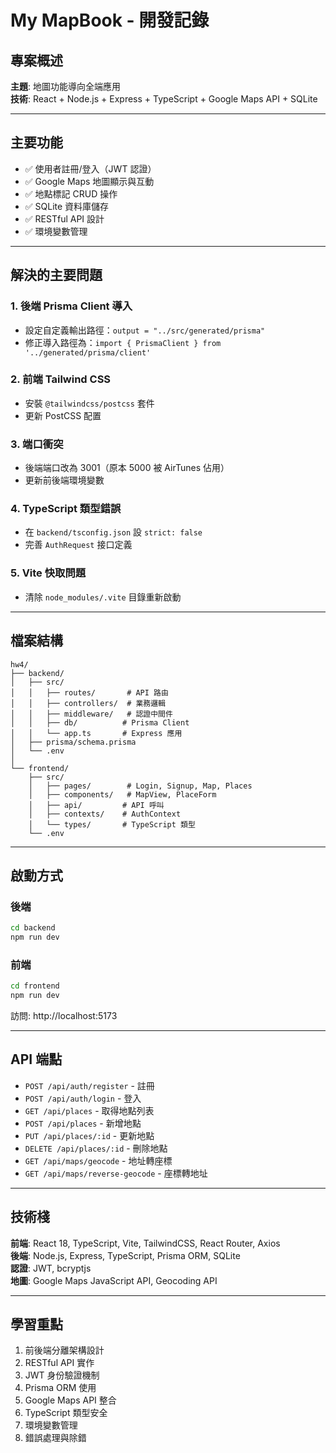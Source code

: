 # My MapBook - 開發記錄

## 專案概述

**主題**: 地圖功能導向全端應用  
**技術**: React + Node.js + Express + TypeScript + Google Maps API + SQLite

---

## 主要功能

- ✅ 使用者註冊/登入（JWT 認證）
- ✅ Google Maps 地圖顯示與互動
- ✅ 地點標記 CRUD 操作
- ✅ SQLite 資料庫儲存
- ✅ RESTful API 設計
- ✅ 環境變數管理

---

## 解決的主要問題

### 1. 後端 Prisma Client 導入
- 設定自定義輸出路徑：`output = "../src/generated/prisma"`
- 修正導入路徑為：`import { PrismaClient } from '../generated/prisma/client'`

### 2. 前端 Tailwind CSS
- 安裝 `@tailwindcss/postcss` 套件
- 更新 PostCSS 配置

### 3. 端口衝突
- 後端端口改為 3001（原本 5000 被 AirTunes 佔用）
- 更新前後端環境變數

### 4. TypeScript 類型錯誤
- 在 `backend/tsconfig.json` 設 `strict: false`
- 完善 `AuthRequest` 接口定義

### 5. Vite 快取問題
- 清除 `node_modules/.vite` 目錄重新啟動

---

## 檔案結構

```
hw4/
├── backend/
│   ├── src/
│   │   ├── routes/       # API 路由
│   │   ├── controllers/  # 業務邏輯
│   │   ├── middleware/   # 認證中間件
│   │   ├── db/          # Prisma Client
│   │   └── app.ts       # Express 應用
│   ├── prisma/schema.prisma
│   └── .env
│
└── frontend/
    ├── src/
    │   ├── pages/        # Login, Signup, Map, Places
    │   ├── components/   # MapView, PlaceForm
    │   ├── api/         # API 呼叫
    │   ├── contexts/    # AuthContext
    │   └── types/       # TypeScript 類型
    └── .env
```

---

## 啟動方式

### 後端
```bash
cd backend
npm run dev
```

### 前端
```bash
cd frontend
npm run dev
```

訪問: http://localhost:5173

---

## API 端點

- `POST /api/auth/register` - 註冊
- `POST /api/auth/login` - 登入
- `GET /api/places` - 取得地點列表
- `POST /api/places` - 新增地點
- `PUT /api/places/:id` - 更新地點
- `DELETE /api/places/:id` - 刪除地點
- `GET /api/maps/geocode` - 地址轉座標
- `GET /api/maps/reverse-geocode` - 座標轉地址

---

## 技術棧

**前端**: React 18, TypeScript, Vite, TailwindCSS, React Router, Axios  
**後端**: Node.js, Express, TypeScript, Prisma ORM, SQLite  
**認證**: JWT, bcryptjs  
**地圖**: Google Maps JavaScript API, Geocoding API

---

## 學習重點

1. 前後端分離架構設計
2. RESTful API 實作
3. JWT 身份驗證機制
4. Prisma ORM 使用
5. Google Maps API 整合
6. TypeScript 類型安全
7. 環境變數管理
8. 錯誤處理與除錯
